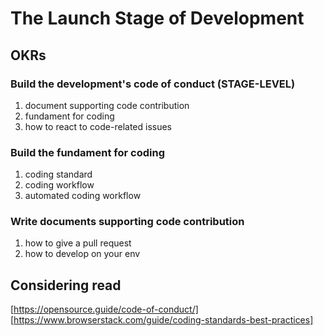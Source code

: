 # The Launch Stage of Development

## OKRs

### Build the development's code of conduct (STAGE-LEVEL)

1. document supporting code contribution
2. fundament for coding
3. how to react to code-related issues

### Build the fundament for coding

1. coding standard
2. coding workflow
3. automated coding workflow

### Write documents supporting code contribution

1. how to give a pull request
2. how to develop on your env

## Considering read

[https://opensource.guide/code-of-conduct/]
[https://www.browserstack.com/guide/coding-standards-best-practices]

